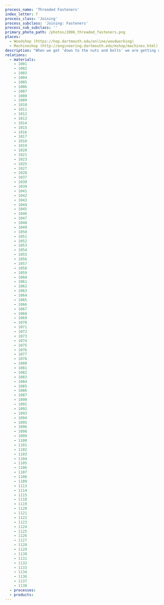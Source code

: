 ```yaml
---
process_name: 'Threaded Fasteners'
index_letter: T
process_class: 'Joining'
process_subclass: 'Joining: Fasteners'
process_sub_subclass: ''
primary_photo_path: /photos/2006_threaded_fasteners.png
places: 
  - Woodshop (https://hop.dartmouth.edu/online/woodworking)
  - Machineshop (http://engineering.dartmouth.edu/mshop/machines.html)
description: "When we get 'down to the nuts and bolts' we are getting down to basics. Screws are as old as engineering - the olive press of roman times relied on a gigantic wooden screw. THREADED FASTENERS are the most versatile of mechanical fasteners, with all the advantages they offer: they do not involve heat, they can join dissimilar materials of very different thickness and they can be disassembled. Ordinary screws require a pre-threaded hole or a nut; self-tapping screws cut their own thread."
relations: 
  - materials: 
    - 1001
    - 1002
    - 1003
    - 1004
    - 1005
    - 1006
    - 1007
    - 1008
    - 1009
    - 1010
    - 1011
    - 1012
    - 1013
    - 1014
    - 1015
    - 1016
    - 1017
    - 1018
    - 1019
    - 1020
    - 1021
    - 1023
    - 1025
    - 1027
    - 1028
    - 1037
    - 1038
    - 1039
    - 1041
    - 1042
    - 1043
    - 1044
    - 1045
    - 1046
    - 1047
    - 1048
    - 1049
    - 1050
    - 1051
    - 1052
    - 1053
    - 1054
    - 1055
    - 1056
    - 1057
    - 1058
    - 1059
    - 1060
    - 1061
    - 1062
    - 1063
    - 1064
    - 1065
    - 1066
    - 1067
    - 1068
    - 1069
    - 1070
    - 1071
    - 1072
    - 1073
    - 1074
    - 1075
    - 1076
    - 1077
    - 1078
    - 1080
    - 1081
    - 1082
    - 1083
    - 1084
    - 1085
    - 1086
    - 1087
    - 1090
    - 1091
    - 1092
    - 1093
    - 1094
    - 1095
    - 1096
    - 1098
    - 1099
    - 1100
    - 1101
    - 1102
    - 1103
    - 1104
    - 1105
    - 1106
    - 1107
    - 1108
    - 1109
    - 1113
    - 1114
    - 1115
    - 1118
    - 1119
    - 1120
    - 1121
    - 1122
    - 1123
    - 1124
    - 1125
    - 1126
    - 1127
    - 1128
    - 1129
    - 1130
    - 1131
    - 1132
    - 1133
    - 1134
    - 1136
    - 1137
    - 1138
  - processes: 
  - products: 
---
```

